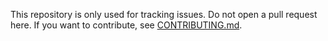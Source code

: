 This repository is only used for tracking issues. Do not open a pull request here. If you want to contribute, see [CONTRIBUTING.md](https://github.com/InstallerLegacy/setup.virtualhub.eu.org/blob/main/CONTRIBUTING.md).
